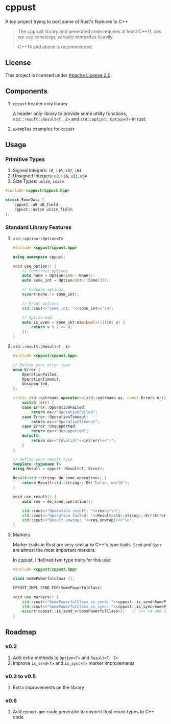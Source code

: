 # cppust

A toy project trying to port some of Rust's features to C++

> The cpprust library and generated code requires at least C++11, cos we use constexpr, variadic tempaltes heavily.
>
> C++14 and above is recommended.

## License

This project is licensed under [Apache License 2.0](https://www.apache.org/licenses/LICENSE-2.0).

## Components

1. `cppust` header only library

    A header only library to provide some utility functions, `std::result::Result<T, E>` and `std::option::Option<T>` in rust.

2. `examples` examples for `cppust`

## Usage

### Primitive Types

1. Signed Integers: `i8`, `i16`, `i32`, `i64`
2. Unsigned Integers: `u8`, `u16`, `u32`, `u64`
3. Size Types: `usize`, `isize`

```cpp
#include <cppust/cppust.hpp>

struct SomeData {
    cppust::u8 u8_field;
    cppust::usize usize_field;
};
```

### Standard Library Features

1. `std::option::Option<T>`

    ```cpp
    #include <cppust/cppust.hpp>

    using namespace cppust;

    void use_option() {
        // Construct options
        auto none = Option<int>::None();
        auto some_int = Option<int>::Some(32);

        // Compare options
        assert(none != some_int);

        // Print options
        std::cout<<"some_int: "<<some_int<<"\n";

        // Option map
        auto is_even = some_int.map<bool>([](int v) {
            return v % 2 == 0;
        });
    }
    ```

2. `std::result::Result<T, E>`

    ```cpp
    #include <cppust/cppust.hpp>

    // Define your error type
    enum Error {
        OperationFailed,
        OperationTimeout,
        Unsupported,
    };

    static std::ostream& operator<<(std::ostream& os, const Error& err) {
        switch (err) {
        case Error::OperationFailed:
            return os<<"OperationFailed";
        case Error::OperationTimeout:
            return os<<"OperationTimeout";
        case Error::Unsupported:
            return os<<"Unsupported";
        default:
            return os<<"Invalid("<<int(err)<<")";
        }
    }

    // Define your result type
    template <typename T>
    using Result = cppust::Result<T, Error>;

    Result<std::string> do_some_operation() {
        return Result<std::string>::Ok("hello, world");
    }

    void use_result() {
        auto res = do_some_operation();

        std::cout<<"Operation result: "<<res<<"\n";
        std::cout<<"Operation failed: "<<Result<std::string>::Err(Error::Unsupported)<<"\n";
        std::cout<<"Result unwrap: "<<res.unwrap()<<"\n";
    }
    ```

3. Markers

    Marker traits in Rust are very similar to C++'s type traits. `Send` and `Sync` are almost the most important markers.

    In cppust, I defined two type traits for this use:

    ```cpp
    #include <cppust/cppust.hpp>

    class SomePowerfulClass {};

    CPPUST_IMPL_SEND_FOR(SomePowerfulClass)

    void use_markers() {
        std::cout<<"SomePowerfulClass is_send: "<<cppust::is_send<SomePowerfulClass>::value<<"\n";
        std::cout<<"SomePowerfulClass is_sync: "<<cppust::is_sync<SomePowerfulClass>::value<<"\n";
        assert(cppust::is_send_v<SomePowerfulClass>);   // C++ 14 and above
    }
    ```

## Roadmap

### v0.2

1. Add extra methods to `Option<T>` and `Result<T, E>`
2. Improve `is_send<T>` and `is_sync<T>` marker improvements

### v0.3 to v0.5

1. Extra improvements on the library

### v0.6

1. Add `cppust-gen` code generator to covnert Rust enum types to C++ code

